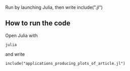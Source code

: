 Run by launching Julia, then write include(".jl")

## How to run the code
Open Julia with
```
julia
```
and write
```
include("applications_producing_plots_of_article.jl")
```
